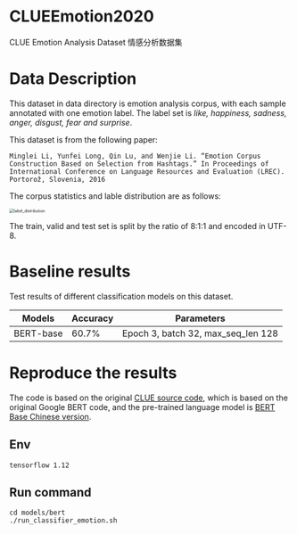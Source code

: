 # CLUEEmotion2020
CLUE Emotion Analysis Dataset 情感分析数据集
# Data Description
This dataset in data directory is emotion analysis corpus, with each sample annotated with one emotion label. The label set is *like, happiness, sadness, anger, disgust, fear and surprise*. 

This dataset is from the following paper: 

```Minglei Li, Yunfei Long, Qin Lu, and Wenjie Li. “Emotion Corpus Construction Based on Selection from Hashtags.” In Proceedings of International Conference on Language Resources and Evaluation (LREC). Portorož, Slovenia, 2016```

The corpus statistics and lable distribution are as follows:

<img src="CLUEdataset/emotion/label_distribution.png" alt="label_distribution" style="zoom:50%;">

The train, valid and test set is split by the ratio of 8:1:1 and encoded in UTF-8.

# Baseline results

Test results of different classification models on this dataset. 

| Models    | Accuracy | Parameters                         |
| --------- | -------- | ---------------------------------- |
| BERT-base | 60.7%    | Epoch 3, batch 32, max_seq_len 128 |

# Reproduce the results

The code is based on the original [CLUE source code](https://github.com/CLUEbenchmark/CLUE), which is based on the original Google BERT code, and the pre-trained language model is [BERT Base Chinese version](https://storage.googleapis.com/bert_models/2018_11_03/chinese_L-12_H-768_A-12.zip). 



## Env

```
tensorflow 1.12
```



## Run command

```
cd models/bert
./run_classifier_emotion.sh
```




